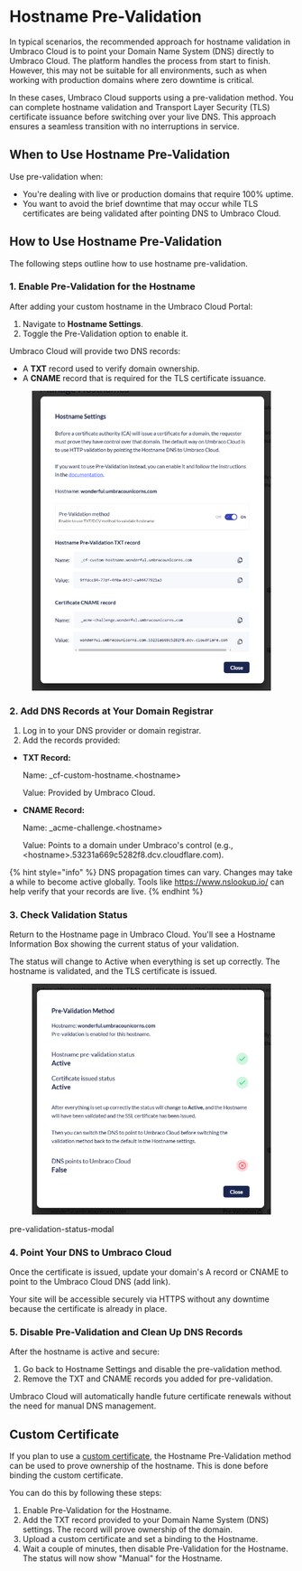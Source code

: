 # Hostname Pre-Validation

In typical scenarios, the recommended approach for hostname validation in Umbraco Cloud is to point your Domain Name System (DNS) directly to Umbraco Cloud. The platform handles the process from start to finish. However, this may not be suitable for all environments, such as when working with production domains where zero downtime is critical.

In these cases, Umbraco Cloud supports using a pre-validation method. You can complete hostname validation and Transport Layer Security (TLS) certificate issuance before switching over your live DNS. This approach ensures a seamless transition with no interruptions in service.

## When to Use Hostname Pre-Validation

Use pre-validation when:

- You're dealing with live or production domains that require 100% uptime.
- You want to avoid the brief downtime that may occur while TLS certificates are being validated after pointing DNS to Umbraco Cloud.

## How to Use Hostname Pre-Validation

The following steps outline how to use hostname pre-validation.

### 1. Enable Pre-Validation for the Hostname

After adding your custom hostname in the Umbraco Cloud Portal:

1. Navigate to **Hostname Settings**.
2. Toggle the Pre-Validation option to enable it.

Umbraco Cloud will provide two DNS records:

- A **TXT** record used to verify domain ownership.
- A **CNAME** record that is required for the TLS certificate issuance.

<figure><img src="images/hostname-settings-modal.png" alt="This is an image of the Hostname settings modal"></figure>

### 2. Add DNS Records at Your Domain Registrar

1. Log in to your DNS provider or domain registrar.
2. Add the records provided:

- **TXT Record:**

    Name:  _cf-custom-hostname.\<hostname\>

    Value: Provided by Umbraco Cloud.

- **CNAME Record:**

    Name: _acme-challenge.\<hostname\>

    Value: Points to a domain under Umbraco's control (e.g., \<hostname\>.53231a669c5282f8.dcv.cloudflare.com).

{% hint style="info" %}
DNS propagation times can vary. Changes may take a while to become active globally. Tools like https://www.nslookup.io/ can help verify that your records are live.
{% endhint %}


### 3. Check Validation Status

Return to the Hostname page in Umbraco Cloud. You'll see a Hostname Information Box showing the current status of your validation.

The status will change to Active when everything is set up correctly. The hostname is validated, and the TLS certificate is issued.

<figure><img src="images/pre-validation-status-modal.png" alt="This is an image of the Pre-Validation status modal"></figure>

pre-validation-status-modal

### 4. Point Your DNS to Umbraco Cloud

Once the certificate is issued, update your domain's A record or CNAME to point to the Umbraco Cloud DNS (add link).

Your site will be accessible securely via HTTPS without any downtime because the certificate is already in place.

### 5. Disable Pre-Validation and Clean Up DNS Records

After the hostname is active and secure:

1. Go back to Hostname Settings and disable the pre-validation method.
2. Remove the TXT and CNAME records you added for pre-validation.

Umbraco Cloud will automatically handle future certificate renewals without the need for manual DNS management.

## Custom Certificate

If you plan to use a [custom certificate](security-certificates), the Hostname Pre-Validation method can be used to prove ownership of the hostname. This is done before binding the custom certificate.

You can do this by following these steps:

1. Enable Pre-Validation for the Hostname.
2. Add the TXT record provided to your Domain Name System (DNS) settings. The record will prove ownership of the domain.
3. Upload a custom certificate and set a binding to the Hostname.
4. Wait a couple of minutes, then disable Pre-Validation for the Hostname. The status will now show "Manual" for the Hostname.

